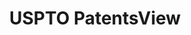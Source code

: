 ---
bigquery: https://console.cloud.google.com/bigquery?p=patents-public-data&d=patentsview&page=dataset
citation: Attribution should be given to PatentsView for use, distribution, or derivative
  works.
code: https://github.com/CSSIP-AIR/PatentsView-Code-Snippets/
contributors: USPTO
cost: None
description: 'PatentsView includes US patent data including raw data (summaries, applications,
  pregrant applications), disambugations of inventors and assignees, and inventor
  gender estimates.  Also foreign priority data, # of figures and sheets, and government
  interest statements.'
documentation: https://patentsview.org/query/builder-faqs
last_edit: 04/11/2022, 17:35:11
location: https://patentsview.org/
maintained_by: USPTO
record_creation_timestamp: 12/2/2020 17:20:46
schema_fields:
- dependent
- text
- fname
- location_id
- organization_id
- disamb_inventor_id_20171003
- num_sheets
- _371_date
- term_disclaimer
- state
- male_flag
- disamb_assignee_id_20190312
- role
- length
- disamb_assignee_id_20191231
- group
- disamb_inventor_id_20190820
- name_last
- id
- action_date
- reldocno
- num_claims
- withdrawn
- classification_value
- publication_number
- exemplary
- filename
- sequence
- disamb_inventor_id_20191231
- disamb_inventor_id_20201229
- subclass_id
- inventor_id
- disclaimer_date
- doctype
- lawyer_id
- subclass
- application_id
- uuid
- county_fips
- gi_statement
- type
- main_group
- category
- latlong
- disamb_inventor_id_20180528
- assignee_id
- disamb_inventor_id_20200630
- section
- level_three
- term_grant
- disamb_assignee_id_20181127
- section_id
- country_transformed
- field_id
- subgroup_id
- abstract
- series_code
- rawassignee_id
- subgroup
- deceased
- disamb_inventor_id_20170808
- number
- rel_id
- rawinventor_id
- num
- subcategory_id
- disamb_inventor_id_20200331
- lapse_of_patent
- disamb_inventor_id_20181127
- level_one
- disamb_inventor_id_20200929
- disamb_assignee_id_20200630
- ipc_version_indicator
- lname
- variety
- designation
- patent_id
- num_figures
- longitude
- male
- latitude
- subsection_id
- term_extension
- disamb_assignee_id_20200929
- organization
- sector_title
- classification_level
- f102_date
- rule_47
- relkind
- attribution_status
- state_fips
- county
- applicant_type
- disamb_inventor_id_20170307
- date
- rawlocation_id
- disamb_inventor_id_20191008
- disamb_inventor_id_20171226
- name
- disamb_assignee_id_20200331
- classification_status
- _102_date
- disamb_inventor_id_20190312
- citation_id
- city
- country
- level_two
- status
- latin_name
- disamb_assignee_id_20190820
- field_title
- kind
- doc_type
- f371_date
- disamb_assignee_id_20191008
- name_first
- contract_award_number
- title
- classification_data_source
- group_id
- category_id
- symbol_position
- ipc_class
- mainclass_id
shortname: patentsview
tags:
- disambiguation
- United States
- gender
terms_of_use: Creative Commons Attribution 4.0 International License.
timeframe: 1963-1999
title: USPTO PatentsView
uuid: cf1780b1-e265-4e49-8d1d-83b9cfe0fd9a
---